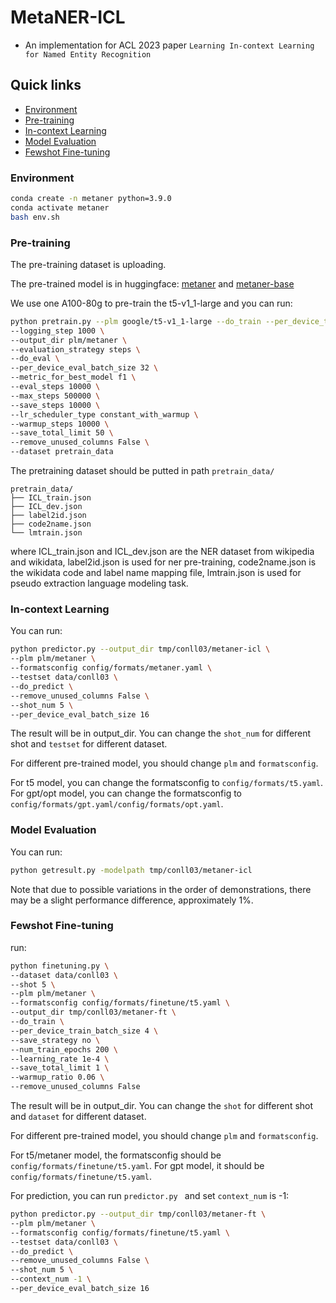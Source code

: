 # MetaNER-ICL

- An implementation for ACL 2023 paper ``Learning In-context Learning for Named Entity Recognition``

## Quick links

* [Environment](#Environment)
* [Pre-training](#pre-training)
* [In-context Learning](#in-context-learning)
* [Model Evaluation](#Model-Evaluation)
* [Fewshot Fine-tuning](#Fewshot-Fine-tuning)

### Environment

```bash
conda create -n metaner python=3.9.0
conda activate metaner
bash env.sh
```
### Pre-training

The pre-training dataset is uploading.

The pre-trained model is in huggingface: [metaner](https://huggingface.co/jiawei1998/metaner) and [metaner-base](https://huggingface.co/jiawei1998/metaner-base) 

We use one A100-80g to pre-train the t5-v1_1-large and you can run:

```bash
python pretrain.py --plm google/t5-v1_1-large --do_train --per_device_train_batch_size 8 --learning_rate 5e-5 \
--logging_step 1000 \
--output_dir plm/metaner \
--evaluation_strategy steps \
--do_eval \
--per_device_eval_batch_size 32 \
--metric_for_best_model f1 \
--eval_steps 10000 \
--max_steps 500000 \
--save_steps 10000 \
--lr_scheduler_type constant_with_warmup \
--warmup_steps 10000 \
--save_total_limit 50 \
--remove_unused_columns False \
--dataset pretrain_data 
```
The pretraining dataset should be putted in path `pretrain_data/`
```text
pretrain_data/
├── ICL_train.json
├── ICL_dev.json
├── label2id.json
├── code2name.json
└── lmtrain.json
```
where ICL_train.json and ICL_dev.json are the NER dataset from wikipedia and wikidata, label2id.json is used for ner pre-training, code2name.json is the wikidata code and label name mapping file, lmtrain.json is used for pseudo extraction language modeling task.

### In-context Learning
You can run:
```bash
python predictor.py --output_dir tmp/conll03/metaner-icl \
--plm plm/metaner \
--formatsconfig config/formats/metaner.yaml \
--testset data/conll03 \
--do_predict \
--remove_unused_columns False \
--shot_num 5 \
--per_device_eval_batch_size 16
```
The result will be in output_dir. You can change the `shot_num` for different shot and `testset` for different dataset.

For different pre-trained model, you should change `plm` and `formatsconfig`.

For t5 model, you can change the formatsconfig to `config/formats/t5.yaml`. For gpt/opt model, you can change the formatsconfig to `config/formats/gpt.yaml/config/formats/opt.yaml`.

### Model Evaluation
You can run:
```bash
python getresult.py -modelpath tmp/conll03/metaner-icl
```
Note that due to possible variations in the order of demonstrations, there may be a slight performance difference, approximately 1%.

### Fewshot Fine-tuning

run:

```bash
python finetuning.py \
--dataset data/conll03 \
--shot 5 \
--plm plm/metaner \
--formatsconfig config/formats/finetune/t5.yaml \
--output_dir tmp/conll03/metaner-ft \
--do_train \
--per_device_train_batch_size 4 \
--save_strategy no \
--num_train_epochs 200 \
--learning_rate 1e-4 \
--save_total_limit 1 \
--warmup_ratio 0.06 \
--remove_unused_columns False 
```
The result will be in output_dir. You can change the `shot` for different shot and `dataset` for different dataset.

For different pre-trained model, you should change `plm` and `formatsconfig`.

For t5/metaner model, the formatsconfig should be `config/formats/finetune/t5.yaml`. For gpt model, it should be `config/formats/finetune/t5.yaml`.

For prediction, you can run `predictor.py ` and set `context_num` is -1:
```bash
python predictor.py --output_dir tmp/conll03/metaner-ft \
--plm plm/metaner \
--formatsconfig config/formats/finetune/t5.yaml \
--testset data/conll03 \
--do_predict \
--remove_unused_columns False \
--shot_num 5 \
--context_num -1 \
--per_device_eval_batch_size 16
```
